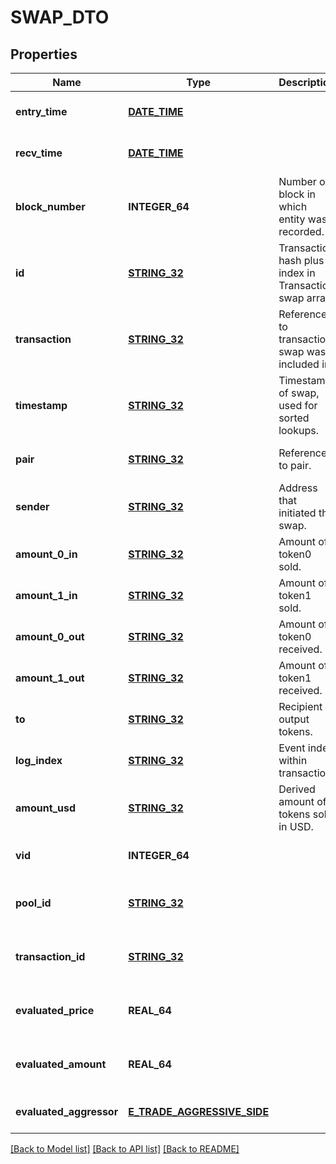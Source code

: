 # SWAP_DTO

## Properties
Name | Type | Description | Notes
------------ | ------------- | ------------- | -------------
**entry_time** | [**DATE_TIME**](DATE_TIME.md) |  | [optional] [default to null]
**recv_time** | [**DATE_TIME**](DATE_TIME.md) |  | [optional] [default to null]
**block_number** | **INTEGER_64** | Number of block in which entity was recorded. | [optional] [default to null]
**id** | [**STRING_32**](STRING_32.md) | Transaction hash plus index in Transaction swap array. | [optional] [default to null]
**transaction** | [**STRING_32**](STRING_32.md) | Reference to transaction swap was included in. | [optional] [default to null]
**timestamp** | [**STRING_32**](STRING_32.md) | Timestamp of swap, used for sorted lookups. | [optional] [default to null]
**pair** | [**STRING_32**](STRING_32.md) | Reference to pair. | [optional] [default to null]
**sender** | [**STRING_32**](STRING_32.md) | Address that initiated the swap. | [optional] [default to null]
**amount_0_in** | [**STRING_32**](STRING_32.md) | Amount of token0 sold. | [optional] [default to null]
**amount_1_in** | [**STRING_32**](STRING_32.md) | Amount of token1 sold. | [optional] [default to null]
**amount_0_out** | [**STRING_32**](STRING_32.md) | Amount of token0 received. | [optional] [default to null]
**amount_1_out** | [**STRING_32**](STRING_32.md) | Amount of token1 received. | [optional] [default to null]
**to** | [**STRING_32**](STRING_32.md) | Recipient of output tokens. | [optional] [default to null]
**log_index** | [**STRING_32**](STRING_32.md) | Event index within transaction. | [optional] [default to null]
**amount_usd** | [**STRING_32**](STRING_32.md) | Derived amount of tokens sold in USD. | [optional] [default to null]
**vid** | **INTEGER_64** |  | [optional] [default to null]
**pool_id** | [**STRING_32**](STRING_32.md) |  | [optional] [readonly] [default to null]
**transaction_id** | [**STRING_32**](STRING_32.md) |  | [optional] [readonly] [default to null]
**evaluated_price** | **REAL_64** |  | [optional] [readonly] [default to null]
**evaluated_amount** | **REAL_64** |  | [optional] [readonly] [default to null]
**evaluated_aggressor** | [**E_TRADE_AGGRESSIVE_SIDE**](ETradeAggressiveSide.md) |  | [optional] [default to null]

[[Back to Model list]](../README.md#documentation-for-models) [[Back to API list]](../README.md#documentation-for-api-endpoints) [[Back to README]](../README.md)



